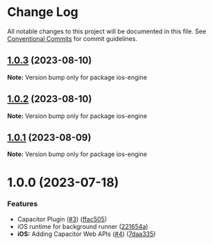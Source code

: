 # Change Log

All notable changes to this project will be documented in this file.
See [Conventional Commits](https://conventionalcommits.org) for commit guidelines.

## [1.0.3](https://github.com/ionic-team/capacitor-background-runner/compare/1.0.2...1.0.3) (2023-08-10)

**Note:** Version bump only for package ios-engine





## [1.0.2](https://github.com/ionic-team/capacitor-background-runner/compare/1.0.1...1.0.2) (2023-08-10)

**Note:** Version bump only for package ios-engine





## [1.0.1](https://github.com/ionic-team/capacitor-background-runner/compare/1.0.0...1.0.1) (2023-08-09)

**Note:** Version bump only for package ios-engine





# 1.0.0 (2023-07-18)


### Features

* Capacitor Plugin ([#3](https://github.com/ionic-team/enterprise-background-runner/issues/3)) ([ffac505](https://github.com/ionic-team/enterprise-background-runner/commit/ffac505560c144d2478ed6de49dc7d0c5130b15c))
* iOS runtime for background runner ([221654a](https://github.com/ionic-team/enterprise-background-runner/commit/221654a4329be6507cc635b6d6b0a190511ea1d5))
* **iOS:** Adding Capacitor Web APIs ([#4](https://github.com/ionic-team/enterprise-background-runner/issues/4)) ([7daa335](https://github.com/ionic-team/enterprise-background-runner/commit/7daa3350335989e8caf20c7258074a6dfa5d2cfe))
